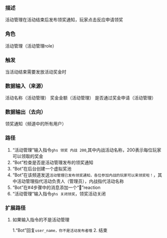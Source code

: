 ### 描述

活动管理在活动结束后发布领奖通知，玩家点击反应申请领奖

### 角色

活动管理（活动管理role）

### 触发

当活动结束需要发放活动奖金时

### 数据输入（来源）

活动名称（活动管理）
奖金金额（活动管理）
是否通过奖金申请（活动管理）

### 数据输出（去向）

领奖通知（频道中的所有用户）

### 路径

1. “活动管理”输入指令```ghs 领奖 内战 200```,其中内战活动名称，200表示每位玩家可以领取的奖金
2. “Bot”检查是否是活动管理发布的领奖通知
3. “Bot”在后台创建一个虚拟奖池
4. “Bot”在该频道发送```活动管理已发布领奖通知，各位参加内战的玩家可以来领奖啦！```，其中活动管理指代活动负责人（管理员），内战指代活动名称
5. “Bot”在#4步骤中的消息添加一个“🎲”reaction
6. “活动管理”输入指令```ghs 关闭领奖```，领奖活动关闭

### 扩展路径

1. 如果输入指令的不是活动管理

	1.“Bot”回复```user_name，你不是活动发布者哦```
	2. 结束


